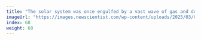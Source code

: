 ```yaml
---
title: "The solar system was once engulfed by a vast wave of gas and dust"
imageUrl: "https://images.newscientist.com/wp-content/uploads/2025/03/05114240/SEI_242609564.jpg?width=788"
index: 68
weight: 68
---
```

